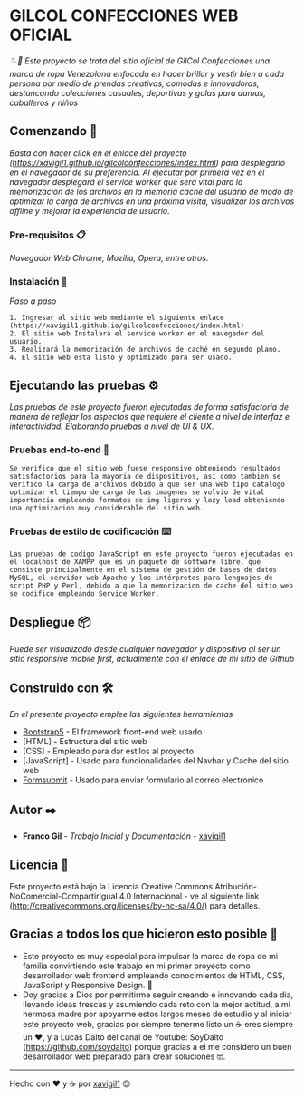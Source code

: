 # GILCOL CONFECCIONES WEB OFICIAL

_🪡🧵 Este proyecto se trata del sitio oficial de GilCol Confecciones una marca de ropa Venezolana enfocada en hacer brillar y vestir bien a cada persona por medio de prendas creativas, comodas e innovadoras, destancando colecciones casuales, deportivas y galas para damas, caballeros y niños_

## Comenzando 🚀

_Basta con hacer click en el enlace del proyecto (https://xavigil1.github.io/gilcolconfecciones/index.html) para desplegarlo en el navegador de su preferencia. Al ejecutar por primera vez en el navegador desplegará el service worker que será vital para la memorización de los archivos en la memoria caché del usuario de modo de optimizar la carga de archivos en una próxima visita, visualizar los archivos offline y mejorar la experiencia de usuario._


### Pre-requisitos 📋

_Navegador Web Chrome, Mozilla, Opera, entre otros._


### Instalación 🔧

_Paso a paso_

```
1. Ingresar al sitio web mediante el siguiente enlace (https://xavigil1.github.io/gilcolconfecciones/index.html)
2. El sitio web Instalará el service worker en el navegador del usuario.
3. Realizará la memorización de archivos de caché en segundo plano.
4. El sitio web esta listo y optimizado para ser usado. 
```


## Ejecutando las pruebas ⚙️

_Las pruebas de este proyecto fueron ejecutadas de forma satisfactoria de manera de reflejar los aspectos que requiere el cliente a nivel de interfaz e interactividad. Elaborando pruebas a nivel de UI & UX._

### Pruebas end-to-end 🔩


```
Se verifico que el sitio web fuese responsive obteniendo resultados satisfactorios para la mayoria de dispositivos, asi como tambien se verifico la carga de archivos debido a que ser una web tipo catalogo optimizar el tiempo de carga de las imagenes se volvio de vital importancia empleando formatos de img ligeros y lazy load obteniendo una optimizacion muy considerable del sitio web.
```

### Pruebas de estilo de codificación ⌨️


```
Las pruebas de codigo JavaScript en este proyecto fueron ejecutadas en el localhost de XAMPP que es un paquete de software libre, que consiste principalmente en el sistema de gestión de bases de datos MySQL, el servidor web Apache y los intérpretes para lenguajes de script PHP y Perl, debido a que la memorizacion de cache del sitio web se codifico empleando Service Worker.
```

## Despliegue 📦

_Puede ser visualizado desde cualquier navegador y dispositivo al ser un sitio responsive mobile first, actualmente con el enlace de mi sitio de Github_

## Construido con 🛠️

_En el presente proyecto emplee las siguientes herramientas_

* [Bootstrap5](https://getbootstrap.com/) - El framework front-end web usado
* [HTML] - Estructura del sitio web
* [CSS] - Empleado para dar estilos al proyecto
* [JavaScript] - Usado para funcionalidades del Navbar y Cache del sitio web
* [Formsubmit](https://formsubmit.co/) - Usado para enviar formulario al correo electronico

## Autor ✒️

* **Franco Gil** - *Trabajo Inicial y Documentación* - [xavigil1](https://github.com/xavigil1)

## Licencia 📄

Este proyecto está bajo la Licencia Creative Commons Atribución-NoComercial-CompartirIgual 4.0 Internacional - ve al siguiente link (http://creativecommons.org/licenses/by-nc-sa/4.0/) para detalles.

## Gracias a todos los que hicieron esto posible 🎁

* Este proyecto es muy especial para impulsar la marca de ropa de mi familia convirtiendo este trabajo en mi primer proyecto como desarrollador web frontend empleando conocimientos de HTML, CSS, JavaScript y Responsive Design. 📢
* Doy gracias a Dios por permitirme seguir creando e innovando cada dia, llevando ideas frescas y asumiendo cada reto con la mejor actitud, a mi hermosa madre por apoyarme estos largos meses de estudio y al iniciar este proyecto web, gracias por siempre tenerme listo un ☕ eres siempre un ❤️, y a Lucas Dalto del canal de Youtube: SoyDalto (https://github.com/soydalto) porque gracias a el me considero un buen desarrollador web preparado para crear soluciones 🤓.

---
Hecho con ❤️ y ☕ por [xavigil1](https://github.com/xavigil1) 😊